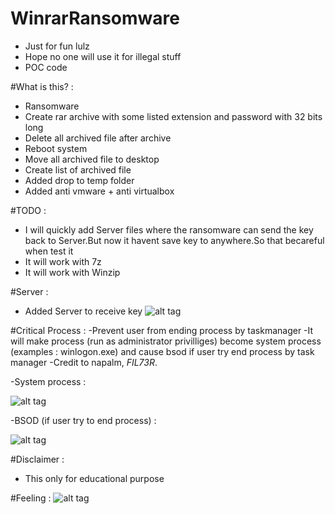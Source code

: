 # WinrarRansomware

- Just for fun lulz
- Hope no one will use it for illegal stuff
- POC code


#What is this? :
- Ransomware
- Create rar archive with some listed extension and password with 32 bits long
- Delete all archived file after archive
- Reboot system
- Move all archived file to desktop
- Create list of archived file
- Added drop to temp folder
- Added anti vmware + anti virtualbox

#TODO : 
- I will quickly add Server files where the ransomware can send the key back to Server.But now it havent save key to anywhere.So that becareful when test it
- It will work with 7z
- It will work with Winzip

#Server :
- Added Server to receive key
![alt tag](https://media.giphy.com/media/Q3hcowiaakxC8/giphy.gif)

#Critical Process :
-Prevent user from ending process by taskmanager
-It will make process (run as administrator privilliges) become system process (examples : winlogon.exe) and cause bsod if user try end process by task manager
-Credit to napalm, _FIL73R_.

-System process : 

![alt tag](https://github.com/kuqadk3/WinrarRansomware/blob/master/img/systemprocess.PNG)

-BSOD (if user try to end process) :

![alt tag](https://github.com/kuqadk3/WinrarRansomware/blob/master/img/bosd.PNG)

#Disclaimer :
- This only for educational purpose

#Feeling : 
![alt tag](https://github.com/kuqadk3/WinrarRansomware/blob/master/img/bloody_work.gif)

